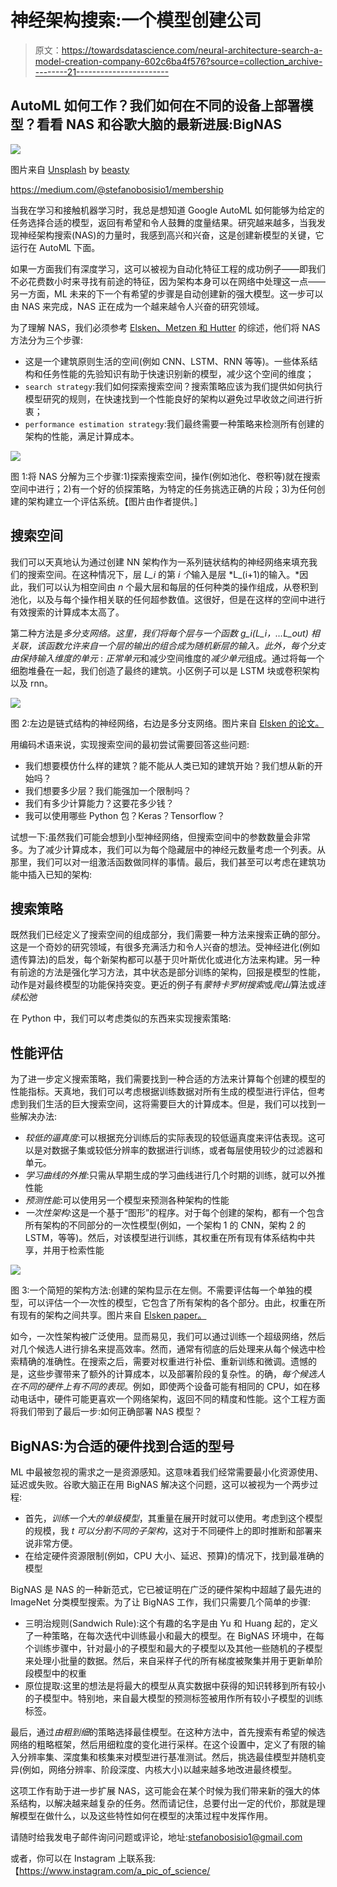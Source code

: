 # 神经架构搜索:一个模型创建公司

> 原文：<https://towardsdatascience.com/neural-architecture-search-a-model-creation-company-602c6ba4f576?source=collection_archive---------21----------------------->

## AutoML 如何工作？我们如何在不同的设备上部署模型？看看 NAS 和谷歌大脑的最新进展:BigNAS

![](img/77f2e3fe269ee5b0f0301ea2250ecd44.png)

图片来自 [Unsplash](https://unsplash.com/photos/7aUgMBxhVNU) by [beasty](https://unsplash.com/@beastydesign)

<https://medium.com/@stefanobosisio1/membership>  

当我在学习和接触机器学习时，我总是想知道 Google AutoML 如何能够为给定的任务选择合适的模型，返回有希望和令人鼓舞的度量结果。研究越来越多，当我发现神经架构搜索(NAS)的力量时，我感到高兴和兴奋，这是创建新模型的关键，它运行在 AutoML 下面。

如果一方面我们有深度学习，这可以被视为自动化特征工程的成功例子——即我们不必花费数小时来寻找有前途的特征，因为架构本身可以在网络中处理这一点——另一方面，ML 未来的下一个有希望的步骤是自动创建新的强大模型。这一步可以由 NAS 来完成，NAS 正在成为一个越来越令人兴奋的研究领域。

为了理解 NAS，我们必须参考 [Elsken、Metzen 和 Hutter](https://jmlr.org/papers/v20/18-598.html) 的综述，他们将 NAS 方法分为三个步骤:

*   这是一个建筑原则生活的空间(例如 CNN、LSTM、RNN 等等)。一些体系结构和任务性能的先验知识有助于快速识别新的模型，减少这个空间的维度；
*   `search strategy`:我们如何探索搜索空间？搜索策略应该为我们提供如何执行模型研究的规则，在快速找到一个性能良好的架构以避免过早收敛之间进行折衷；
*   `performance estimation strategy`:我们最终需要一种策略来检测所有创建的架构的性能，满足计算成本。

![](img/378e7393deb7951f812d78cc7164e8e6.png)

图 1:将 NAS 分解为三个步骤:1)探索搜索空间，操作(例如池化、卷积等)就在搜索空间中进行；2)有一个好的侦探策略，为特定的任务挑选正确的片段；3)为任何创建的架构建立一个评估系统。【图片由作者提供。]

## 搜索空间

我们可以天真地认为通过创建 NN 架构作为一系列链状结构的神经网络来填充我们的搜索空间。在这种情况下，层 *L_i* 的第 *i 个*输入是层 *L_(i+1)的输入。*因此，我们可以认为相空间由 *n* 个最大层和每层的任何种类的操作组成，从卷积到池化，以及与每个操作相关联的任何超参数值。这很好，但是在这样的空间中进行有效搜索的计算成本太高了。

第二种方法是*多分支网络。*这里，我们将每个层与一个函数 *g_i(L_i，…L_out)* 相关联，该函数允许来自一个层的输出的组合成为随机新层的输入。此外，每个分支由保持输入维度的*单元* : *正常单元*和减少空间维度的*减少单元*组成。通过将每一个细胞堆叠在一起，我们创造了最终的建筑。小区例子可以是 LSTM 块或卷积架构以及 rnn。

![](img/691159212a07754ab027a12c482be6ca.png)

图 2:左边是链式结构的神经网络，右边是多分支网络。图片来自 [Elsken 的论文。](https://arxiv.org/abs/1808.05377)

用编码术语来说，实现搜索空间的最初尝试需要回答这些问题:

*   我们想要模仿什么样的建筑？能不能从人类已知的建筑开始？我们想从新的开始吗？
*   我们想要多少层？我们能强加一个限制吗？
*   我们有多少计算能力？这要花多少钱？
*   我可以使用哪些 Python 包？Keras？Tensorflow？

试想一下:虽然我们可能会想到小型神经网络，但搜索空间中的参数数量会非常多。为了减少计算成本，我们可以为每个隐藏层中的神经元数量考虑一个列表。从那里，我们可以对一组激活函数做同样的事情。最后，我们甚至可以考虑在建筑功能中插入已知的架构:

## 搜索策略

既然我们已经定义了搜索空间的组成部分，我们需要一种方法来搜索正确的部分。这是一个奇妙的研究领域，有很多充满活力和令人兴奋的想法。受神经进化(例如遗传算法)的启发，每个新架构都可以基于贝叶斯优化或进化方法来构建。另一种有前途的方法是强化学习方法，其中状态是部分训练的架构，回报是模型的性能，动作是对最终模型的功能保持突变。更近的例子有*蒙特卡罗树搜索*或*爬山*算法或*连续松弛*

在 Python 中，我们可以考虑类似的东西来实现搜索策略:

## 性能评估

为了进一步定义搜索策略，我们需要找到一种合适的方法来计算每个创建的模型的性能指标。天真地，我们可以考虑根据训练数据对所有生成的模型进行评估，但考虑到我们生活的巨大搜索空间，这将需要巨大的计算成本。但是，我们可以找到一些解决办法:

*   *较低的逼真度*:可以根据充分训练后的实际表现的较低逼真度来评估表现。这可以是对数据子集或较低分辨率的数据进行训练，或者每层使用较少的过滤器和单元。
*   *学习曲线的外推*:只需从早期生成的学习曲线进行几个时期的训练，就可以外推性能
*   *预测性能*:可以使用另一个模型来预测各种架构的性能
*   *一次性架构*:这是一个基于“图形”的程序。对于每个创建的架构，都有一个包含所有架构的不同部分的一次性模型(例如，一个架构 1 的 CNN，架构 2 的 LSTM，等等)。然后，对该模型进行训练，其权重在所有现有体系结构中共享，并用于检索性能

![](img/3b3f0ce7077c3819a848d9b6bb55f281.png)

图 3:一个简短的架构方法:创建的架构显示在左侧。不需要评估每一个单独的模型，可以评估一个一次性的模型，它包含了所有架构的各个部分。由此，权重在所有现有的架构之间共享。图片来自 [Elsken paper。](https://arxiv.org/abs/1808.05377)

如今，一次性架构被广泛使用。显而易见，我们可以通过训练一个超级网络，然后对几个候选人进行排名来提高效率。然而，通常有彻底的后处理来从每个候选中检索精确的准确性。在搜索之后，需要对权重进行补偿、重新训练和微调。遗憾的是，这些步骤带来了额外的计算成本，以及部署阶段的复杂性。的确，*每个候选人在不同的硬件上有不同的表现*。例如，即使两个设备可能有相同的 CPU，如在移动电话中，硬件可能更喜欢一个网络架构，返回不同的精度和性能。这个工程方面将我们带到了最后一步:如何正确部署 NAS 模型？

## BigNAS:为合适的硬件找到合适的型号

ML 中最被忽视的需求之一是资源感知。这意味着我们经常需要最小化资源使用、延迟或失败。谷歌大脑正在用 BigNAS 解决这个问题，这可以被视为一个两步过程:

*   首先，*训练一个大的单级模型*，其重量在展开时就可以使用。考虑到这个模型的规模，我 *t 可以分割不同的子架构*，这对于不同硬件上的即时推断和部署来说非常方便。
*   在给定硬件资源限制(例如，CPU 大小、延迟、预算)的情况下，找到最准确的模型

BigNAS 是 NAS 的一种新范式，它已被证明在广泛的硬件架构中超越了最先进的 ImageNet 分类模型搜索。为了让 BigNAS 工作，我们只需要几个简单的步骤:

*   三明治规则(Sandwich Rule):这个有趣的名字是由 Yu 和 Huang 起的，定义了一种策略，在每次迭代中训练最小和最大的模型。在 BigNAS 环境中，在每个训练步骤中，针对最小的子模型和最大的子模型以及其他一些随机的子模型来处理小批量的数据。然后，来自采样子代的所有梯度被聚集并用于更新单阶段模型中的权重
*   原位提取:这里的想法是将最大的模型从真实数据中获得的知识转移到所有较小的子模型中。特别地，来自最大模型的预测标签被用作所有较小子模型的训练标签。

最后，通过*由粗到细*的策略选择最佳模型。在这种方法中，首先搜索有希望的候选网络的粗略框架，然后用细粒度的变化进行采样。在这个设置中，定义了有限的输入分辨率集、深度集和核集来对模型进行基准测试。然后，挑选最佳模型并随机变异(例如，网络分辨率、阶段深度、内核大小)以越来越多地改进最终模型。

这项工作有助于进一步扩展 NAS，这可能会在某个时候为我们带来新的强大的体系结构，以解决越来越复杂的任务。然而请记住，总要付出一定的代价，那就是理解模型在做什么，以及这些特性如何在模型的决策过程中发挥作用。

请随时给我发电子邮件询问问题或评论，地址:stefanobosisio1@gmail.com

或者，你可以在 Instagram 上联系我:【https://www.instagram.com/a_pic_of_science/ 